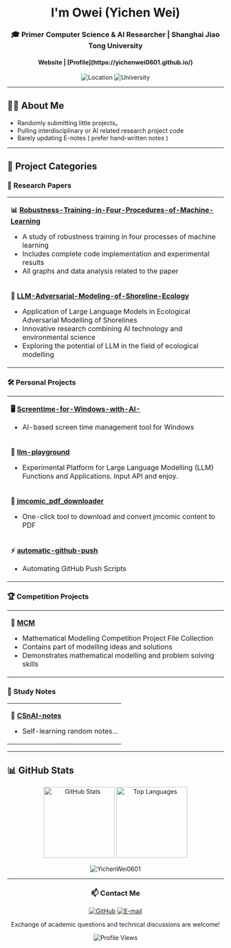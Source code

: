 <div align="center">
  <h1> I'm Owei (Yichen Wei)</h1>
  <h3>🎓 Primer Computer Science & AI Researcher | Shanghai Jiao Tong University</h3>
  <h4>Website | [Profile](https://yichenwei0601.github.io/)</h3>
  
  
  <p>
    <img src="https://img.shields.io/badge/Location-China-red?style=flat-square" alt="Location">
    <img src="https://img.shields.io/badge/University-SJTU-blue?style=flat-square" alt="University">
  </p>
</div>

---

## 🧑‍💻 About Me

- Randomly submitting little projects。
- Pulling interdisciplinary or AI related research project code
- Barely updating E-notes ( prefer hand-written notes )

---

## 🚀 Project Categories

### 🔬 Research Papers
<table width="100%">
<tr>
<td>

**📊 [Robustness-Training-in-Four-Procedures-of-Machine-Learning](https://github.com/YichenWei0601/Robustness-Training-in-Four-Procedures-of-Machine-Learning)**  
- A study of robustness training in four processes of machine learning  
- Includes complete code implementation and experimental results  
- All graphs and data analysis related to the paper

</td>
</tr>
<tr>
<td>

**🌊 [LLM-Adversarial-Modeling-of-Shoreline-Ecology](https://github.com/YichenWei0601/LLM-Adversarial-Modeling-of-Shoreline-Ecology)**  
- Application of Large Language Models in Ecological Adversarial Modelling of Shorelines  
- Innovative research combining AI technology and environmental science  
- Exploring the potential of LLM in the field of ecological modelling

</td>
</tr>
</table>

### 🛠️ Personal Projects
<table width="100%">
<tr>
<td>

**🖥️ [Screentime-for-Windows-with-AI-](https://github.com/YichenWei0601/Screentime-for-Windows-with-AI-)**  
- AI-based screen time management tool for Windows
</td>
</tr>
<tr>
<td>

**🤖 [llm-playground](https://github.com/YichenWei0601/llm-playground)**  
- Experimental Platform for Large Language Modelling (LLM) Functions and Applications. Input API and enjoy.
</td>
</tr>
<tr>
<td>

**📄 [jmcomic_pdf_downloader](https://github.com/YichenWei0601/jmcomic_pdf_downloader)**  
- One-click tool to download and convert jmcomic content to PDF
</td>
</tr>
<tr>
<td>

**⚡ [automatic-github-push](https://github.com/YichenWei0601/automatic-github-push)**  
- Automating GitHub Push Scripts

</td>
</tr>
</table>

### 🏆 Competition Projects
<table width="100%">
<tr>
<td>

**🥇 [MCM](https://github.com/YichenWei0601/MCM)**  
- Mathematical Modelling Competition Project File Collection  
- Contains part of modelling ideas and solutions  
- Demonstrates mathematical modelling and problem solving skills

</td>
</tr>
</table>

### 📖 Study Notes
<table width="100%">
<tr>
<td>

**🎯 [CSnAI-notes](https://github.com/YichenWei0601/CSnAI-notes)**  
- Self-learning random notes...

</td>
</tr>
</table>

---

## 📊 GitHub Stats

<div align="center">
  <img src="https://github-readme-stats.vercel.app/api?username=YichenWei0601&show_icons=true&theme=vue&hide_border=true&count_private=true" alt="GitHub Stats" height="165">
  <img src="https://github-readme-stats.vercel.app/api/top-langs/?username=YichenWei0601&theme=vue&hide_border=true&layout=compact" alt="Top Languages" height="165">
  <p><img src="https://github-readme-streak-stats.herokuapp.com/?user=YichenWei0601&" alt="YichenWei0601" /></p>
</div>

---

<div align="center">
  <h3>📫 Contact Me</h3>
  
  [![GitHub](https://img.shields.io/badge/GitHub-100000?style=for-the-badge&logo=github&logoColor=white)](https://github.com/YichenWei0601)
  [![E-mail](https://img.shields.io/badge/E--mail-weiyichen21@163.com-blue?style=for-the-badge&logo=gmail&logoColor=white)](mailto:weiyichen21@163.com)
  
  <p> Exchange of academic questions and technical discussions are welcome!</p>
  
  ![Profile Views](https://komarev.com/ghpvc/?username=YichenWei0601&color=brightgreen&style=flat-square)
</div>
